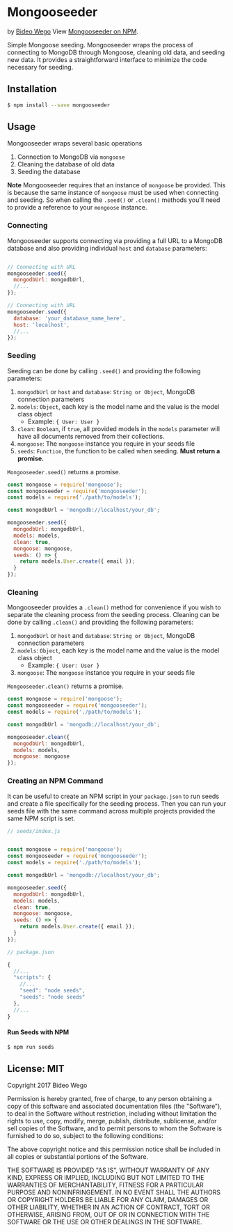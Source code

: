 # Mongooseeder
by [Bideo Wego](https://github.com/BideoWego)
View [Mongooseeder on NPM](https://www.npmjs.com/package/mongooseeder).


Simple Mongoose seeding. Mongooseeder wraps the process of connecting to MongoDB through Mongoose, cleaning old data, and seeding new data. It provides a straightforward interface to minimize the code necessary for seeding.


## Installation

```bash
$ npm install --save mongooseeder
```


## Usage

Mongooseeder wraps several basic operations

1. Connection to MongoDB via `mongoose`
1. Cleaning the database of old data
1. Seeding the database

**Note** Mongooseeder requires that an instance of `mongoose` be provided. This is because the same instance of `mongoose` must be used when connecting and seeding. So when calling the `.seed()` or `.clean()` methods you'll need to provide a reference to your `mongoose` instance.


### Connecting

Mongooseeder supports connecting via providing a full URL to a MongoDB database and also providing individual `host` and `database` parameters:

```javascript

// Connecting with URL
mongooseeder.seed({
  mongodbUrl: mongodbUrl,
  //...
});

// Connecting with URL
mongooseeder.seed({
  database: 'your_database_name_here',
  host: 'localhost',
  //...
});
```


### Seeding

Seeding can be done by calling `.seed()` and providing the following parameters:

1. `mongodbUrl` or `host` and `database`: `String or Object`, MongoDB connection parameters
1. `models`: `Object`, each key is the model name and the value is the model class object
    - Example: `{ User: User }`
1. `clean`: `Boolean`, if `true`, all provided models in the `models` parameter will have all documents removed from their collections.
1. `mongoose`: The `mongoose` instance you require in your seeds file
1. `seeds`: `Function`, the function to be called when seeding. **Must return a promise.**

`Mongooseeder.seed()` returns a promise.

```javascript
const mongoose = require('mongoose');
const mongooseeder = require('mongooseeder');
const models = require('./path/to/models');

const mongodbUrl = 'mongodb://localhost/your_db';

mongooseeder.seed({
  mongodbUrl: mongodbUrl,
  models: models,
  clean: true,
  mongoose: mongoose,
  seeds: () => {
    return models.User.create({ email });
  }
});
```


### Cleaning

Mongooseeder provides a `.clean()` method for convenience if you wish to separate the cleaning process from the seeding process. Cleaning can be done by calling `.clean()` and providing the following parameters:

1. `mongodbUrl` or `host` and `database`: `String or Object`, MongoDB connection parameters
1. `models`: `Object`, each key is the model name and the value is the model class object
    - Example: `{ User: User }`
1. `mongoose`: The `mongoose` instance you require in your seeds file

`Mongooseeder.clean()` returns a promise.

```javascript
const mongoose = require('mongoose');
const mongooseeder = require('mongooseeder');
const models = require('./path/to/models');

const mongodbUrl = 'mongodb://localhost/your_db';

mongooseeder.clean({
  mongodbUrl: mongodbUrl,
  models: models,
  mongoose: mongoose
});
```


### Creating an NPM Command

It can be useful to create an NPM script in your `package.json` to run seeds and create a file specifically for the seeding process. Then you can run your seeds file with the same command across multiple projects provided the same NPM script is set.

```javascript
// seeds/index.js


const mongoose = require('mongoose');
const mongooseeder = require('mongooseeder');
const models = require('./path/to/models');

const mongodbUrl = 'mongodb://localhost/your_db';

mongooseeder.seed({
  mongodbUrl: mongodbUrl,
  models: models,
  clean: true,
  mongoose: mongoose,
  seeds: () => {
    return models.User.create({ email });
  }
});
```

```javascript
// package.json

{
  //...
  "scripts": {
    //...
    "seed": "node seeds",
    "seeds": "node seeds"
  },
  //...
}
```

#### Run Seeds with NPM

```bash
$ npm run seeds
```


## License: MIT

Copyright 2017 Bideo Wego

Permission is hereby granted, free of charge, to any person obtaining a copy of this software and associated documentation files (the "Software"), to deal in the Software without restriction, including without limitation the rights to use, copy, modify, merge, publish, distribute, sublicense, and/or sell copies of the Software, and to permit persons to whom the Software is furnished to do so, subject to the following conditions:

The above copyright notice and this permission notice shall be included in all copies or substantial portions of the Software.

THE SOFTWARE IS PROVIDED "AS IS", WITHOUT WARRANTY OF ANY KIND, EXPRESS OR IMPLIED, INCLUDING BUT NOT LIMITED TO THE WARRANTIES OF MERCHANTABILITY, FITNESS FOR A PARTICULAR PURPOSE AND NONINFRINGEMENT. IN NO EVENT SHALL THE AUTHORS OR COPYRIGHT HOLDERS BE LIABLE FOR ANY CLAIM, DAMAGES OR OTHER LIABILITY, WHETHER IN AN ACTION OF CONTRACT, TORT OR OTHERWISE, ARISING FROM, OUT OF OR IN CONNECTION WITH THE SOFTWARE OR THE USE OR OTHER DEALINGS IN THE SOFTWARE.















